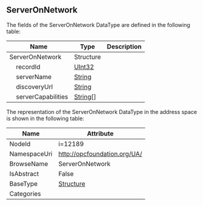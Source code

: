 <!-- datatype -->
## ServerOnNetwork
  
<!-- end of description -->
The fields of the ServerOnNetwork DataType are defined in the following table:  

|Name|Type|Description|
|---|---|---|
|ServerOnNetwork|Structure||
|&nbsp;&nbsp;&nbsp;&nbsp;recordId|[UInt32](../../DataTypes/UInt32/readme.md)||
|&nbsp;&nbsp;&nbsp;&nbsp;serverName|[String](../../DataTypes/String/readme.md)||
|&nbsp;&nbsp;&nbsp;&nbsp;discoveryUrl|[String](../../DataTypes/String/readme.md)||
|&nbsp;&nbsp;&nbsp;&nbsp;serverCapabilities|[String](../../DataTypes/String/readme.md)[]||

The representation of the ServerOnNetwork DataType in the address space is shown in the following table:  

|Name|Attribute|
|---|---|
|NodeId|i=12189|
|NamespaceUri|http://opcfoundation.org/UA/|
|BrowseName|ServerOnNetwork|
|IsAbstract|False|
|BaseType|[Structure](../../DataTypes/Structure/readme.md)|
|Categories||

